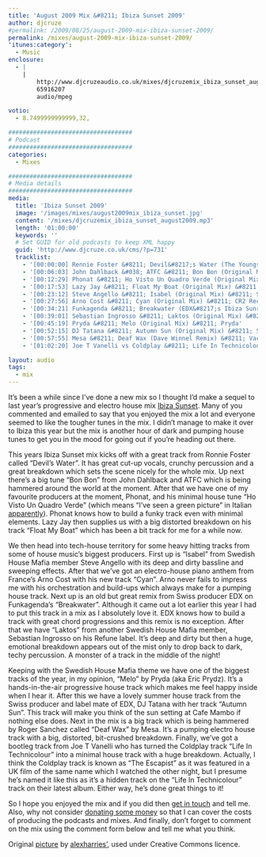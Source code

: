 ```yaml
---
title: 'August 2009 Mix &#8211; Ibiza Sunset 2009'
author: djcruze
#permalink: /2009/08/25/august-2009-mix-ibiza-sunset-2009/
permalink: /mixes/august-2009-mix-ibiza-sunset-2009/
'itunes:category':
  - Music
enclosure:
  - |
    |
        http://www.djcruzeaudio.co.uk/mixes/djcruzemix_ibiza_sunset_august2009.mp3
        65916207
        audio/mpeg

votio:
  - 8.7499999999999,32,

###################################
# Podcast
###################################
categories:
  - Mixes

###################################
# Media details
###################################
media:
  title: 'Ibiza Sunset 2009'
  image: '/images/mixes/august2009mix_ibiza_sunset.jpg'
  content: '/mixes/djcruzemix_ibiza_sunset_august2009.mp3'
  length: '01:00:00'
  keywords: ''
  # Set GUID for old podcasts to keep XML happy
  guid: 'http://www.djcruze.co.uk/cms/?p=731'
  tracklist:
    - '[00:00:00] Rennie Foster &#8211; Devil&#8217;s Water (The Youngsters Remix) &#8211; Rebirth'
    - '[00:06:03] John Dahlback &#038; ATFC &#8211; Bon Bon (Original Mix) &#8211; Defected'
    - '[00:12:29] Phonat &#8211; Ho Visto Un Quadro Verde (Original Mix) &#8211; Mofo Hifi'
    - '[00:17:53] Lazy Jay &#8211; Float My Boat (Original Mix) &#8211; Big &#038; Dirty'
    - '[00:23:12] Steve Angello &#8211; Isabel (Original Mix) &#8211; Size'
    - '[00:27:56] Arno Cost &#8211; Cyan (Original Mix) &#8211; CR2 Records'
    - '[00:34:21] Funkagenda &#8211; Breakwater (EDX&#8217;s Ibiza Sunrise Remix) &#8211; Toolroom'
    - '[00:39:01] Sebastian Ingrosso &#8211; Laktos (Original Mix) &#8211; Refune'
    - '[00:45:19] Pryda &#8211; Melo (Original Mix) &#8211; Pryda'
    - '[00:52:15] DJ Tatana &#8211; Autumn Sun (Original Mix) &#8211; Sirup'
    - '[00:57:55] Mesa &#8211; Deaf Wax (Dave Winnel Remix) &#8211; Vacation Records'
    - '[01:02:20] Joe T Vanelli vs Coldplay &#8211; Life In Technicolour (Vox Mix Funkfinders Edit) &#8211; CDR'

layout: audio
tags:
  - mix
---
```


It&#8217;s been a while since I&#8217;ve done a new mix so I thought I&#8217;d make a sequel to last year&#8217;s progressive and electro house mix [Ibiza Sunset][2]. Many of you commented and emailed to say that you enjoyed the mix a lot and everyone seemed to like the tougher tunes in the mix. I didn&#8217;t manage to make it over to Ibiza this year but the mix is another hour of dark and pumping house tunes to get you in the mood for going out if you&#8217;re heading out there.

This years Ibiza Sunset mix kicks off with a great track from Ronnie Foster called &#8220;Devil&#8217;s Water&#8221;. It has great cut-up vocals, crunchy percussion and a great breakdown which sets the scene nicely for the whole mix. Up next there&#8217;s a big tune &#8220;Bon Bon&#8221; from John Dahlback and ATFC which is being hammered around the world at the moment. After that we have one of my favourite producers at the moment, Phonat, and his minimal house tune &#8220;Ho Visto Un Quadro Verde&#8221; (which means &#8220;I&#8217;ve seen a green picture&#8221; in Italian [apparently][3]). Phonat knows how to build a funky track even with minimal elements. Lazy Jay then supplies us with a big distorted breakdown on his track &#8220;Float My Boat&#8221; which has been a bit track for me for a while now.

We then head into tech-house territory for some heavy hitting tracks from some of house music&#8217;s biggest producers. First up is &#8220;Isabel&#8221; from Swedish House Mafia member Steve Angello with its deep and dirty bassline and sweeping effects. After that we&#8217;ve got an electro-house piano anthem from France&#8217;s Arno Cost with his new track &#8220;Cyan&#8221;. Arno never fails to impress me with his orchestration and build-ups which always make for a pumping house track. Next up is an old but great remix from Swiss producer EDX on Funkagenda&#8217;s &#8220;Breakwater&#8221;. Although it came out a lot earlier this year I had to put this track in a mix as I absolutely love it. EDX knows how to build a track with great chord progressions and this remix is no exception. After that we have &#8220;Laktos&#8221; from another Swedish House Mafia member, Sebastian Ingrosso on his Refune label. It&#8217;s deep and dirty but then a huge, emotional breakdown appears out of the mist only to drop back to dark, techy percussion. A monster of a track in the middle of the night!

Keeping with the Swedish House Mafia theme we have one of the biggest tracks of the year, in my opinion, &#8220;Melo&#8221; by Pryda (aka Eric Prydz). It&#8217;s a hands-in-the-air progressive house track which makes me feel happy inside when I hear it. After this we have a lovely summer house track from the Swiss producer and label mate of EDX, DJ Tatana with her track &#8220;Autumn Sun&#8221;. This track will make you think of the sun setting at Cafe Mambo if nothing else does. Next in the mix is a big track which is being hammered by Roger Sanchez called &#8220;Deaf Wax&#8221; by Mesa. It&#8217;s a pumping electro house track with a big, distorted, bit-crushed breakdown. Finally, we&#8217;ve got a bootleg track from Joe T Vanelli who has turned the Coldplay track &#8220;Life In Technicolour&#8221; into a minimal house track with a huge breakdown. Actually, I think the Coldplay track is known as &#8220;The Escapist&#8221; as it was featured in a UK film of the same name which I watched the other night, but I presume he&#8217;s named it like this as it&#8217;s a hidden track on the &#8220;Life In Technicolour&#8221; track on their latest album. Either way, he&#8217;s done great things to it!

So I hope you enjoyed the mix and if you did then [get in touch][4] and tell me. Also, why not consider [donating some money][5] so that I can cover the costs of producing the podcasts and mixes. And finally, don&#8217;t forget to comment on the mix using the comment form below and tell me what you think.

Original [picture][8] by [alexharries&#8217;][9], used under Creative Commons licence.

[1]: http://www.djcruze.co.uk/cms/wp-content/uploads/2009/08/august2009mix_ibiza_sunset.jpg
[2]: http://www.djcruze.co.uk/cms/2008/07/23/july-2008-mix-ibiza-sunset/
[3]: http://www.mofohifi.com/site/?p=357
[4]: /contact
[5]: http://www.dreamhost.com/donate.cgi?id=8244
[6]: http://www.djcruze.co.uk/cms/wp-content/DownloadButton.gif
[7]: http://www.djcruzeaudio.co.uk/mixes/djcruzemix_ibiza_sunset_august2009.mp3
[8]: http://www.flickr.com/photos/alexharries/2754859516/
[9]: http://www.flickr.com/photos/alexharries/
